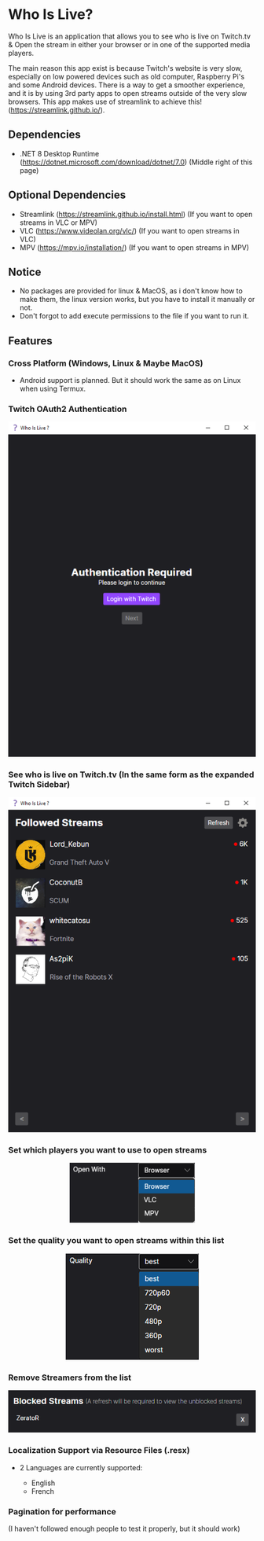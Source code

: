# Who Is Live?

Who Is Live is an application that allows you to see who is live on Twitch.tv & Open the stream in either your browser or in one of the supported media players.

The main reason this app exist is because Twitch's website is very slow, especially on low powered devices such as old computer, Raspberry Pi's and some Android devices.
There is a way to get a smoother experience, and it is by using 3rd party apps to open streams outside of the very slow browsers.
This app makes use of streamlink to achieve this! (https://streamlink.github.io/).

## Dependencies

- .NET 8 Desktop Runtime (https://dotnet.microsoft.com/download/dotnet/7.0) (Middle right of this page)

## Optional Dependencies

- Streamlink (https://streamlink.github.io/install.html) (If you want to open streams in VLC or MPV)
- VLC (https://www.videolan.org/vlc/) (If you want to open streams in VLC)
- MPV (https://mpv.io/installation/) (If you want to open streams in MPV)

## Notice

- No packages are provided for linux & MacOS, as i don't know how to make them, the linux version works, but you have to install it manually or not.
- Don't forgot to add execute permissions to the file if you want to run it.

## Features

### Cross Platform (Windows, Linux & Maybe MacOS)

- Android support is planned. But it should work the same as on Linux when using Termux.

### Twitch OAuth2 Authentication

<p align="center">
  <img src="./docs/img/authentication.png" alt="Authentication screen">
</p>

### See who is live on Twitch.tv (In the same form as the expanded Twitch Sidebar)

<p align="center">
  <img src="./docs/img/browser.png" alt="Stream Browser Screen">
</p>

### Set which players you want to use to open streams

<p align="center">
  <img src="./docs/img/players.png" alt="Players Choices (Between Browser, VLC & MPV)">
</p>

### Set the quality you want to open streams within this list

<p align="center">
  <img src="./docs/img/qualities.png" alt="Qulity Choices (from best to 160p)">
</p>

### Remove Streamers from the list

<p align="center">
  <img src="./docs/img/blocked_streams.png" alt="Blocked Streams List">
</p>

### Localization Support via Resource Files (.resx)

- 2 Languages are currently supported:

  - English
  - French

### Pagination for performance 

(I haven't followed enough people to test it properly, but it should work)